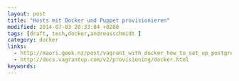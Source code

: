 ```yaml
---
layout: post
title: "Hosts mit Docker und Puppet provisionieren"
modified: 2014-07-03 20:33:04 +0200
tags: [draft, tech,docker,andreasschmidt ]
category: docker
links:
  - http://maori.geek.nz/post/vagrant_with_docker_how_to_set_up_postgres_elasticsearch_and_redis_on_mac_os_x
  - http://docs.vagrantup.com/v2/provisioning/docker.html
keywords:
---
```

